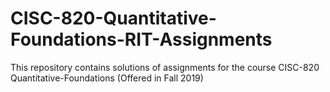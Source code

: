# CISC-820-Quantitative-Foundations-RIT-Assignments
This repository contains solutions of assignments for the course CISC-820 Quantitative-Foundations (Offered in Fall 2019)
